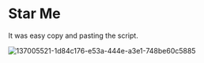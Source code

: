 
# Star Me

It was easy copy and pasting the script.

![137005521-1d84c176-e53a-444e-a3e1-748be60c5885](https://user-images.githubusercontent.com/92096747/142739605-3719591f-0ea2-4fe9-b796-8bc02172e38b.png)
